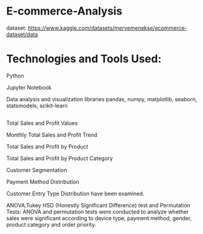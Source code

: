# E-commerce-Analysis


dataset: https://www.kaggle.com/datasets/mervemenekse/ecommerce-dataset/data

# Technologies and Tools Used:

Python

Jupyter Notebook

Data analysis and visualization libraries  pandas, numpy, matplotlib, seaborn, statsmodels, scikit-learn



##

Total Sales and Profit Values

Monthly Total Sales and Profit Trend

Total Sales and Profit by Product

Total Sales and Profit by Product Category

Customer Segmentation

Payment Method Distribution

Customer Entry Type Distribution have been examined.

ANOVA,Tukey HSD (Honestly Significant Difference) test and Permutation Tests: ANOVA and permutation tests were conducted to analyze whether sales were significant according to device type, payment method, gender, product category and order priority.
